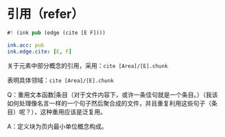 
# 引用（refer）

```rs
#! (ink pub (edge (cite [E F])))
```

```yaml
ink.acc: pub
ink.edge.cite: [E, F]
```

关于元素中部分概念的引用，采用：`cite [Area]/[E].chunk`

表明具体领域：`cite [Area]/[E].chunk`

Q：重用文本函数|条目（对于文件内容下，或许一条佳句就是一个条目。）（我该如何处理像名言一样的一个句子然后聚合成的文件，并且重复利用这些句子（条目）呢？），这种重用应该是泛复用。

A：定义块为页内最小单位概念构成。